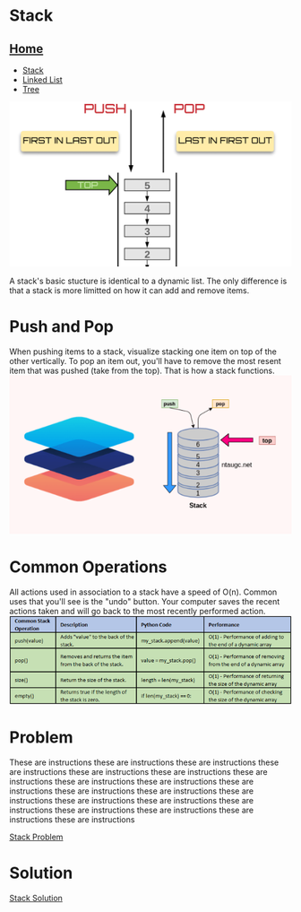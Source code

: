 # Stack

## [Home](README.md)
* [Stack](Stack.md)
* [Linked List](LinkedList.md)
* [Tree](Tree.md)

![image](Pictures/StackBan.png)

A stack's basic stucture is identical to a dynamic list. The only difference is that a stack is more limitted on how it can add and remove items.

# Push and Pop
When pushing items to a stack, visualize stacking one item on top of the other vertically. To pop an item out, you'll have to remove the most resent item that was pushed (take from the top). That is how a stack functions.
![image](Pictures/Stack_Chart.png)

# Common Operations
All actions used in association to a stack have a speed of O(n). Common uses that you'll see is the "undo" button. Your computer saves the recent actions taken and will go back to the most recently performed action.
![image](Pictures/Stack_o.png)

# Problem
These are instructions these are instructions these are instructions these are instructions these are instructions these are instructions these are instructions these are instructions these are instructions these are instructions these are instructions these are instructions these are instructions these are instructions these are instructions these are instructions these are instructions these are instructions these are instructions these are instructions

[Stack Problem](Problems/StackEx.py)

# Solution
[Stack Solution](Solutions/StackSolution.py)